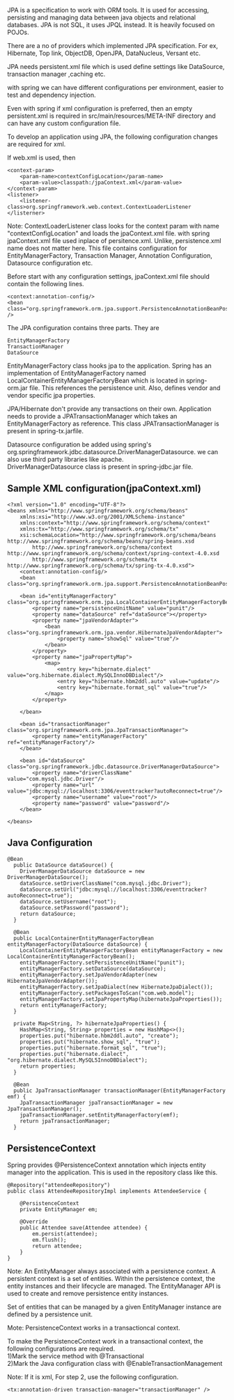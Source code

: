 JPA is a specification to work with ORM tools. It is used for accessing, persisting and managing data between java objects and relational databases. JPA is not SQL, it uses JPQL instead. It is heavily focused on POJOs.

There are a no of providers which implemented JPA specification. For ex, Hibernate, Top link, ObjectDB, OpenJPA, DataNucleus, Versant etc.

JPA needs persistent.xml file which is used define settings like DataSource, transaction manager ,caching etc.

with spring we can have different configurations per environment, easier to test and dependency injection.

Even with spring if xml configuration is preferred, then an empty persistent.xml is required in src/main/resources/META-INF directory and can have any custom configuration file.

To develop an application using JPA, the following configuration changes are required for xml.

If web.xml is used, then

	<context-param>
		<param-name>contextConfigLocation</param-name>
		<param-value>classpath:/jpaContext.xml</param-value>
	</context-param>
	<listener>
		<listener-class>org.springframework.web.context.ContextLoaderListener
	</listerner>

Note: ContextLoaderListener class looks for the context param with name "contextConfigLocation" and loads the jpaContext.xml file. with spring jpaContext.xml file used inplace of persitence.xml. Unlike, persistence.xml name does not matter here. This file contains configuration for EntityManagerFactory, Transaction Manager, Annotation Configuration, Datasource configuration etc.

Before start with any configuration settings, jpaContext.xml file should contain the following lines.

	<context:annotation-config/>
	<bean class="org.springframework.orm.jpa.support.PersistenceAnnotationBeanPostProcessor" />

The JPA configuration contains three parts. They are 

	EntityManagerFactory
	TransactionManager
	DataSource

EntityManagerFactory class hooks jpa to the application. Spring has an implementation of EntityManagerFactory named LocalContainerEntityManagerFactoryBean which is located in spring-orm.jar file. This references the persistence unit. Also, defines vendor and vendor specific jpa properties. 

JPA/Hibernate don't provide any transactions on their own. Application needs to provide a JPATransactionManager which takes an EntityManagerFactory as reference. This class JPATransactionManager is present in spring-tx.jarfile.

Datasource configuration be added using spring's org.springframework.jdbc.datasource.DriverManagerDatasource. we can also use third party libraries like apache.   
DriverManagerDatasource class is present in spring-jdbc.jar file.

Sample XML configuration(jpaContext.xml)
----------------------------------------

	<?xml version="1.0" encoding="UTF-8"?>
	<beans xmlns="http://www.springframework.org/schema/beans"
		xmlns:xsi="http://www.w3.org/2001/XMLSchema-instance"
		xmlns:context="http://www.springframework.org/schema/context"
		xmlns:tx="http://www.springframework.org/schema/tx"
		xsi:schemaLocation="http://www.springframework.org/schema/beans http://www.springframework.org/schema/beans/spring-beans.xsd
			http://www.springframework.org/schema/context http://www.springframework.org/schema/context/spring-context-4.0.xsd
			http://www.springframework.org/schema/tx http://www.springframework.org/schema/tx/spring-tx-4.0.xsd">
		<context:annotation-config/>
		<bean class="org.springframework.orm.jpa.support.PersistenceAnnotationBeanPostProcessor"/>
		
		<bean id="entityManagerFactory" class="org.springframework.orm.jpa.LocalContainerEntityManagerFactoryBean">
			<property name="persistenceUnitName" value="punit"/>
			<property name="dataSource" ref="dataSource"></property>
			<property name="jpaVendorAdapter">
				<bean class="org.springframework.orm.jpa.vendor.HibernateJpaVendorAdapter">
					<property name="showSql" value="true"/>
				</bean>
			</property>
			<property name="jpaPropertyMap">
				<map>
					<entry key="hibernate.dialect" value="org.hibernate.dialect.MySQLInnoDBDialect"/>
					<entry key="hibernate.hbm2ddl.auto" value="update"/>
					<entry key="hibernate.format_sql" value="true"/>
				</map>
			</property>
			
		</bean>
		
		<bean id="transactionManager" class="org.springframework.orm.jpa.JpaTransactionManager">
			<property name="entityManagerFactory" ref="entityManagerFactory"/>
		</bean>
		
		<bean id="dataSource" class="org.springframework.jdbc.datasource.DriverManagerDataSource">
			<property name="driverClassName" value="com.mysql.jdbc.Driver"/>
			<property name="url" value="jdbc:mysql://localhost:3306/eventtracker?autoReconnect=true"/>
			<property name="username" value="root"/>
			<property name="password" value="password"/>
		</bean>
	
	</beans>

Java Configuration
------------------

	@Bean
	  public DataSource dataSource() {
		DriverManagerDataSource dataSource = new DriverManagerDataSource();
	    dataSource.setDriverClassName("com.mysql.jdbc.Driver");
	    dataSource.setUrl("jdbc:mysql://localhost:3306/eventtracker?autoReconnect=true");
	    dataSource.setUsername("root");
	    dataSource.setPassword("password");
	    return dataSource;
	  }
	 
	  @Bean
	  public LocalContainerEntityManagerFactoryBean entityManagerFactory(DataSource dataSource) {
	    LocalContainerEntityManagerFactoryBean entityManagerFactory = new LocalContainerEntityManagerFactoryBean();
	    entityManagerFactory.setPersistenceUnitName("punit");
	    entityManagerFactory.setDataSource(dataSource);
	    entityManagerFactory.setJpaVendorAdapter(new HibernateJpaVendorAdapter());
	    entityManagerFactory.setJpaDialect(new HibernateJpaDialect());
	    entityManagerFactory.setPackagesToScan("com.web.model"); 
	    entityManagerFactory.setJpaPropertyMap(hibernateJpaProperties());
	    return entityManagerFactory;
	  }
	 
	  private Map<String, ?> hibernateJpaProperties() {
	    HashMap<String, String> properties = new HashMap<>();
	    properties.put("hibernate.hbm2ddl.auto", "create");
	    properties.put("hibernate.show_sql", "true");
	    properties.put("hibernate.format_sql", "true");
	    properties.put("hibernate.dialect", "org.hibernate.dialect.MySQL5InnoDBDialect");
	    return properties;
	  }
	 
	  @Bean
	  public JpaTransactionManager transactionManager(EntityManagerFactory emf) {
	    JpaTransactionManager jpaTransactionManager = new JpaTransactionManager();
	    jpaTransactionManager.setEntityManagerFactory(emf);
	    return jpaTransactionManager;
	  }

PersistenceContext
------------------
Spring provides @PersistenceContext annotation which injects entity manager into the application.
This is used in the repository class like this.

	@Repository("attendeeRepository")
	public class AttendeeRepositoryImpl implements AttendeeService {

		@PersistenceContext
		private EntityManager em;
		
		@Override
		public Attendee save(Attendee attendee) {
			em.persist(attendee);
			em.flush();
			return attendee;
		}
	}

Note: An EntityManager always associated with a persistence context. A persistent context is a set of entities. Within the persistence context, the entity instances and their lifecycle are managed. The EntityManager API is used to create and remove persistence entity instances.

Set of entities that can be managed by a given EntityManager instance are defined by a persistence unit.

Mote: PersistenceContext works in a transactioncal context.

To make the PersistenceContext work in a transactional context, the following configurations are required.<br>
1)Mark the service method with @Transactional<br>
2)Mark the Java configuration class with @EnableTransactionManagement

Note: If it is xml, For step 2, use the following configuration.

	<tx:annotation-driven transaction-manager="transactionManager" />

